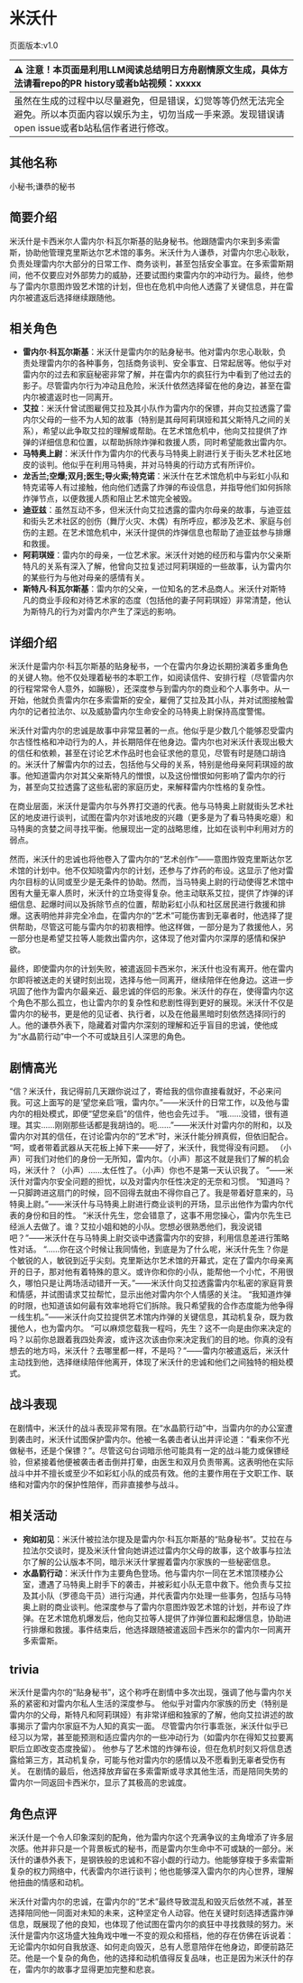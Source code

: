 # 米沃什
页面版本:v1.0
 

| :warning: 注意！本页面是利用LLM阅读总结明日方舟剧情原文生成，具体方法请看repo的PR history或者b站视频：xxxxx           |
|:----------------------------|
| 虽然在生成的过程中以尽量避免，但是错误，幻觉等等仍然无法完全避免。所以本页面内容以娱乐为主，切勿当成一手来源。发现错误请open issue或者b站私信作者进行修改。|



## 其他名称
小秘书;谦恭的秘书
## 简要介绍
米沃什是卡西米尔人雷内尔·科瓦尔斯基的贴身秘书。他跟随雷内尔来到多索雷斯，协助他管理克里斯达尔艺术馆的事务。米沃什为人谦恭，对雷内尔忠心耿耿，负责处理雷内尔大部分的日常工作、商务谈判，甚至包括安全事宜。在多索雷斯期间，他不仅要应对外部势力的威胁，还要试图约束雷内尔的冲动行为。最终，他参与了雷内尔意图炸毁艺术馆的计划，但也在危机中向他人透露了关键信息，并在雷内尔被遣返后选择继续跟随他。
## 相关角色
-   **雷内尔·科瓦尔斯基**：米沃什是雷内尔的贴身秘书。他对雷内尔忠心耿耿，负责处理雷内尔的各种事务，包括商务谈判、安全事宜、日常起居等。他似乎对雷内尔的过去和家庭秘密非常了解，并在雷内尔的疯狂行为中看到了他过去的影子。尽管雷内尔行为冲动且危险，米沃什依然选择留在他的身边，甚至在雷内尔被遣返时也一同离开。
-   **艾拉**：米沃什曾试图雇佣艾拉及其小队作为雷内尔的保镖，并向艾拉透露了雷内尔父母的一些不为人知的故事（特别是其母阿莉琪娅和其父斯特凡之间的关系），希望以此争取艾拉的理解或帮助。在艺术馆危机中，他向艾拉提供了炸弹的详细信息和位置，以帮助拆除炸弹和救援人质，同时希望能救出雷内尔。
-   **马特奥上尉**：米沃什作为雷内尔的代表与马特奥上尉进行关于街头艺术社区地皮的谈判。他似乎在利用马特奥，并对马特奥的行动方式有所评价。
-   **龙舌兰;空爆;双月;医生;导火索;特克诺**：米沃什在艺术馆危机中与彩虹小队和特克诺等人有过接触，他向他们透露了炸弹的布设信息，并指导他们如何拆除炸弹节点，以便救援人质和阻止艺术馆完全被毁。
-   **迪亚兹**：虽然互动不多，但米沃什向艾拉透露的雷内尔母亲的故事，与迪亚兹和街头艺术社区的创伤（舞厅火灾、木偶）有所呼应，都涉及艺术、家庭与创伤的主题。在艺术馆危机中，米沃什提供的炸弹信息也帮助了迪亚兹参与排爆和救援。
-   **阿莉琪娅**：雷内尔的母亲，一位艺术家。米沃什对她的经历和与雷内尔父亲斯特凡的关系有深入了解，他曾向艾拉复述过阿莉琪娅的一些故事，认为雷内尔的某些行为与他对母亲的感情有关。
-   **斯特凡·科瓦尔斯基**：雷内尔的父亲，一位知名的艺术品商人。米沃什对斯特凡的商业手段和对待艺术家的态度（包括他的妻子阿莉琪娅）非常清楚，他认为斯特凡的行为对雷内尔产生了深远的影响。
## 详细介绍
米沃什是雷内尔·科瓦尔斯基的贴身秘书，一个在雷内尔身边长期扮演着多重角色的关键人物。他不仅处理着秘书的本职工作，如阅读信件、安排行程（尽管雷内尔的行程常常令人意外，如蹦极），还深度参与到雷内尔的商业和个人事务中。从一开始，他就负责雷内尔在多索雷斯的安全，雇佣了艾拉及其小队，并对试图接触雷内尔的记者拉法尔、以及威胁雷内尔生命安全的马特奥上尉保持高度警惕。

米沃什对雷内尔的忠诚是故事中非常显著的一点。他似乎是少数几个能够忍受雷内尔古怪性格和冲动行为的人，并长期陪伴在他身边。雷内尔也对米沃什表现出极大的信任和依赖，甚至在讨论艺术作品时也会征求他的意见，尽管有时是随口胡诌的。米沃什了解雷内尔的过去，包括他与父母的关系，特别是他母亲阿莉琪娅的故事。他知道雷内尔对其父亲斯特凡的憎恨，以及这份憎恨如何影响了雷内尔的行为，甚至向艾拉透露了这些私密的家庭历史，来解释雷内尔性格的复杂性。

在商业层面，米沃什是雷内尔与外界打交道的代表。他与马特奥上尉就街头艺术社区的地皮进行谈判，试图在雷内尔对该地皮的兴趣（更多是为了看马特奥吃瘪）和马特奥的贪婪之间寻找平衡。他展现出一定的战略思维，比如在谈判中利用对方的弱点。

然而，米沃什的忠诚也将他卷入了雷内尔的“艺术创作”——意图炸毁克里斯达尔艺术馆的计划中。他不仅知晓雷内尔的计划，还参与了炸药的布设。这显示了他对雷内尔目标的认同或至少是无条件的协助。然而，当马特奥上尉的行动使得艺术馆中困有大量无辜人质时，米沃什的立场变得复杂。他主动联系艾拉，提供了炸弹的详细信息、起爆时间以及拆除节点的位置，帮助彩虹小队和社区居民进行救援和排爆。这表明他并非完全冷血，在雷内尔的“艺术”可能伤害到无辜者时，他选择了提供帮助，尽管这可能与雷内尔的初衷相悖。他这样做，一部分是为了救援他人，另一部分也是希望艾拉等人能救出雷内尔，这体现了他对雷内尔深厚的感情和保护欲。

最终，即使雷内尔的计划失败，被遣返回卡西米尔，米沃什也没有离开。他在雷内尔即将被送走的关键时刻出现，选择与他一同离开，继续陪伴在他身边。这进一步巩固了他作为雷内尔最亲近、最忠诚的伴侣的形象。米沃什的存在，使得雷内尔这个角色不那么孤立，也让雷内尔的复杂性和悲剧性得到更好的展现。米沃什不仅是雷内尔的秘书，更是他的见证者、执行者，以及在他最黑暗时刻依然选择同行的人。他的谦恭外表下，隐藏着对雷内尔深刻的理解和近乎盲目的忠诚，使他成为“水晶箭行动”中一个不可或缺且引人深思的角色。
## 剧情高光
“信？米沃什，我记得前几天跟你说过了，寄给我的信你直接看就好，不必来问我。可这上面写的是‘望您亲启’哦，雷内尔。”——米沃什的日常工作，以及他与雷内尔的相处模式，即便“望您亲启”的信件，他也会先过手。
“哦......没错，很有道理。其实......刚刚那些话都是我胡诌的。呃......”——米沃什对雷内尔的附和，以及雷内尔对其的信任，在讨论雷内尔的“艺术”时，米沃什能分辨真假，但依旧配合。
“呵，或者带着武器从天花板上掉下来——好了，米沃什，我觉得没有问题。 （小声）可我们对他们的身份一无所知，雷内尔。（小声）那这不就是我们了解的机会吗，米沃什？（小声）......太任性了。（小声）你也不是第一天认识我了。 ”——米沃什对雷内尔安全问题的担忧，以及对雷内尔任性决定的无奈和习惯。
“知道吗？一只脚跨进这扇门的时候，回不回得去就由不得你自己了。我是带着好意来的，马特奥上尉。”——米沃什与马特奥上尉进行商业谈判的开场，显示出他作为雷内尔代表的身份和目的性。
“米沃什先生，您会错意了，这事不用您操心，雷内尔先生已经派人去做了。谁？艾拉小姐和她的小队。您想必很熟悉他们，我没说错吧？”——米沃什在与马特奥上尉交谈中透露雷内尔的安排，利用信息差进行策略性对话。
“......你在这个时候让我同情他，到底是为了什么呢，米沃什先生？你是个敏锐的人，敏锐到近乎尖刻。克里斯达尔艺术馆的开幕式，定在了雷内尔母亲离开的日子，那对他有着特殊的意义。或许你和你的小队，能帮他一个小忙，不用很久，哪怕只是让两场活动错开一天。”——米沃什向艾拉透露雷内尔私密的家庭背景和情感，并试图请求艾拉帮忙，显示出他对雷内尔个人情感的关注。
“我知道炸弹的时限，也知道该如何最有效率地将它们拆除。我只希望我的合作态度能为他争得一线生机。”——米沃什向艾拉提供艺术馆内炸弹的关键信息，其动机复杂，既为救援他人，也为雷内尔。
“可以麻烦您载我一程吗，先生？这不一向是由你来决定的吗？以前你总跟着我四处奔波，或许这次该由你来决定我们的目的地。你真的没有想去的地方吗，米沃什？去哪里都一样，不是吗？”——雷内尔被遣返后，米沃什主动找到他，选择继续陪伴他离开，体现了米沃什的忠诚和他们之间独特的相处模式。
## 战斗表现
在剧情中，米沃什的战斗表现非常有限。在“水晶箭行动”中，当雷内尔的办公室遭到袭击时，米沃什试图保护雷内尔。他被一名袭击者认出并评论道：“看来你不光做秘书，还是个保镖？”。尽管这句台词暗示他可能具有一定的战斗能力或保镖经验，但紧接着他便被袭击者击倒并打晕，由医生和双月负责带离。这表明他在实际战斗中并不擅长或至少不如彩虹小队的成员有效。他的主要作用在于文职工作、联络和对雷内尔的保护性陪伴，而非直接参与战斗。
## 相关活动
-   **宛如初见**：米沃什被拉法尔提及是雷内尔·科瓦尔斯基的“贴身秘书”。艾拉在与拉法尔交谈时，提及米沃什曾向她讲述过雷内尔父母的故事，这个故事与拉法尔了解的公认版本不同，暗示米沃什掌握着雷内尔家族的一些秘密信息。
-   **水晶箭行动**：米沃什作为主要角色登场。他与雷内尔一同在艺术馆顶楼办公室，遭遇了马特奥上尉手下的袭击，并被彩虹小队无意中救下。他负责与艾拉及其小队（罗德岛干员）进行沟通，并代表雷内尔处理一些事务，包括与马特奥上尉的商业谈判。他深度参与了雷内尔意图炸毁艺术馆的计划，并布设了炸弹。在艺术馆危机爆发后，他向艾拉等人提供了炸弹位置和起爆信息，协助进行排爆和救援。事件结束后，他选择跟随被遣返回卡西米尔的雷内尔一同离开多索雷斯。
## trivia
米沃什是雷内尔的“贴身秘书”，这个称呼在剧情中多次出现，强调了他与雷内尔关系的紧密和对雷内尔私人生活的深度参与。
他似乎对雷内尔家族的历史（特别是雷内尔的父母，斯特凡和阿莉琪娅）有非常详细和独家的了解，他向艾拉讲述的故事揭示了雷内尔家庭不为人知的真实一面。
尽管雷内尔行事乖张，米沃什似乎已经习以为常，甚至能预测和适应雷内尔的一些冲动行为（如雷内尔在得知艾拉要离职后立即改变态度挽留）。
他参与了艺术馆的炸弹布设，但在危机时刻又将信息透露给第三方，其动机复杂，可能与他对雷内尔的感情以及不愿看到无辜者受伤有关。
在剧情的最后，他选择放弃留在多索雷斯或寻求其他生活，而是陪同失势的雷内尔一同返回卡西米尔，显示了其极高的忠诚度。
## 角色点评
米沃什是一个令人印象深刻的配角，他为雷内尔这个充满争议的主角增添了许多层次感。他并非只是一个背景板式的秘书，而是雷内尔生命中不可或缺的一部分。米沃什的谦恭外表下，是钢铁般的忠诚和不容小觑的行动力。他能够穿梭于多索雷斯复杂的权力网络中，代表雷内尔进行谈判；他也能够深入雷内尔的内心世界，理解他扭曲的情感和动机。

米沃什对雷内尔的忠诚，在雷内尔的“艺术”最终导致混乱和毁灭后依然不减，甚至选择陪同他一同面对未知的未来，这种坚定令人动容。他在关键时刻选择透露炸弹信息，既展现了他的良知，也体现了他试图在雷内尔的疯狂中寻找救赎的努力。米沃什是雷内尔这场盛大独角戏中唯一不变的观众和搭档，他的存在仿佛在诉说着：无论雷内尔如何自我放逐、如何走向毁灭，总有人愿意陪伴在他身边，即便前路茫茫。他是一个复杂的角色，他的选择和动机值得反复品味，也正是因为米沃什的存在，雷内尔的故事才显得更加完整和悲哀。